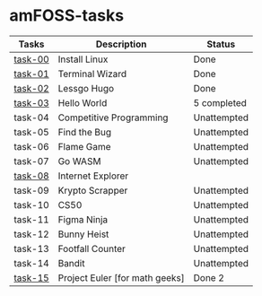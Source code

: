 # amFOSS-tasks


| Tasks   | Description                         | Status                      |
|---------|-------------------------------------|-----------------------------|
| [task-00]() | Install Linux  | Done                        |
| [task-01]() | Terminal Wizard    | Done                        |
| [task-02]() | Lessgo Hugo                       | Done                        |
| [task-03]() | Hello World| 5 completed |
| task-04 | Competitive Programming | Unattempted                 |
| task-05 | Find the Bug                        | Unattempted                 |
| task-06 | Flame Game                          | Unattempted                 |
| task-07 | Go WASM                             | Unattempted                 |
| [task-08]() | Internet Explorer               |                             |
| task-09 | Krypto Scrapper                     | Unattempted                 |
| task-10 | CS50                                | Unattempted                 |
| task-11 | Figma Ninja                         | Unattempted                 |
| task-12 | Bunny Heist                         | Unattempted                 |
| task-13 | Footfall Counter                    | Unattempted                 |
| task-14 | Bandit                              | Unattempted                   |
| [task-15](https://github.com/yadukrishnan4998/amFOSS---tasks/tree/main/task-15) | Project Euler [for math geeks]      | Done 2           |
